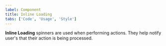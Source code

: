 ```yaml
---
label: Component
title: Inline Loading
tabs: ['Code', 'Usage', 'Style']
---
```


<page-intro>**Inline Loading** spinners are used when performing actions. They help notify user's that their action is being processed.</page-intro>

<component 
    name="Inline Loading"
    component="inline-loading" 
    variation="inline-loading"
    codepen="oMpMYK"
    hasReactVersion="true"
    >
</component>
<component-docs component="inline-loading"></component-docs>
